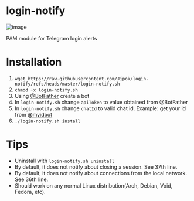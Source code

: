 # login-notify
![image](https://user-images.githubusercontent.com/25588359/99085862-a1986600-25c0-11eb-94d8-59500d1e1341.png)

PAM module for Telegram login alerts


# Installation
1) `wget https://raw.githubusercontent.com/Jipok/login-notify/refs/heads/master/login-notify.sh`
2) `chmod +x login-notify.sh`
3) Using [@BotFather](https://telegram.me/botfather) create a bot
4) In `login-notify.sh` change `apiToken` to value obtained from @BotFather
5) In `login-notify.sh` change `chatId` to valid chat id. Example: get your id from [@myidbot](https://telegram.me/myidbot)
6) `./login-notify.sh install`

# Tips
* Uninstall with `login-notify.sh uninstall`
* By default, it does not notify about closing a session. See 37th line.
* By default, it does not notify about connections from the local network. See 36th line. 
* Should work on any normal Linux distribution(Arch, Debian, Void, Fedora, etc).
